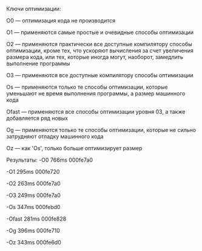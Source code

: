 Ключи оптимизации:

O0 — оптимизация кода не производится

O1 — применяются самые простые и очевидные способы оптимизации

O2 — применяются практически все доступные компилятору способы оптимизации, кроме тех, что ускоряют вычисления за счет увеличения размера кода, или тех, которые иногда могут,
наоборот, замедлить выполнение программы

O3 — применяются все доступные компилятору способы оптимизации

Os — применяются только те способы оптимизации, которые уменьшают не время выполнения программы, а размер машинного кода

Ofast — применяются все способы оптимизации уровня 03, а также добавляется ряд новых

Og — применяются только те способы оптимизации, которые не сильно затрудняют отладку машинного кода

Oz — как 'Os', только больше оптимизирует размер

Результаты:
-O0	766ms	000fe7a0

-O1	295ms	000fe720

-O2	263ms	000fe7a0

-O3	249ms	000fe7a0

-Os	347ms	000febd0

-Ofast	281ms	000fe828

-Og	396ms	000fe710

-Oz	343ms	000fe6d0
